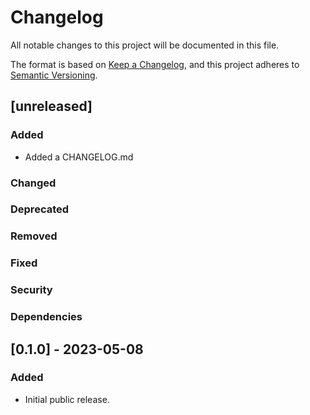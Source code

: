 <!-- markdownlint-disable MD024 -->
# Changelog

All notable changes to this project will be documented in this file.

The format is based on [Keep a Changelog](https://keepachangelog.com/en/1.0.0/),
and this project adheres to [Semantic Versioning](https://semver.org/spec/v2.0.0.html).

## [unreleased]

### Added

- Added a CHANGELOG.md

### Changed

### Deprecated

### Removed

### Fixed

### Security

### Dependencies

## [0.1.0] - 2023-05-08

### Added

- Initial public release.
